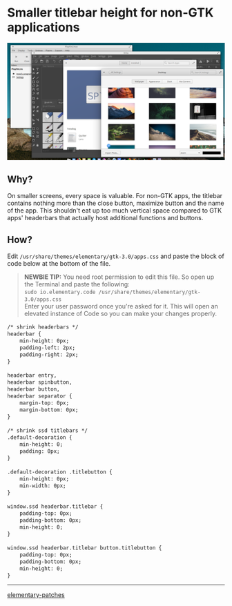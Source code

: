 # Smaller titlebar height for non-GTK applications

![screenshot1](screenshot1.png)

## Why?

On smaller screens, every space is valuable. For non-GTK apps, the titlebar contains nothing more than the close button, maximize button and the name of the app. This shouldn't eat up too much vertical space compared to GTK apps' headerbars that actually host additional functions and buttons.

## How?

Edit `/usr/share/themes/elementary/gtk-3.0/apps.css` and paste the block of code below at the bottom of the file.

> __NEWBIE TIP:__ You need root permission to edit this file. So open up the Terminal and paste the following:  
`sudo io.elementary.code /usr/share/themes/elementary/gtk-3.0/apps.css`  
Enter your user password once you're asked for it. This will open an elevated instance of Code so you can make your changes properly.

	/* shrink headerbars */
	headerbar {
		min-height: 0px;
		padding-left: 2px;
		padding-right: 2px;
	}

	headerbar entry,
	headerbar spinbutton,
	headerbar button,
	headerbar separator {
		margin-top: 0px;
		margin-bottom: 0px;
	}

	/* shrink ssd titlebars */
	.default-decoration {
		min-height: 0;
		padding: 0px;
	}

	.default-decoration .titlebutton {
		min-height: 0px;
		min-width: 0px;
	}

	window.ssd headerbar.titlebar {
		padding-top: 0px;
		padding-bottom: 0px;
		min-height: 0;
	}

	window.ssd headerbar.titlebar button.titlebutton {
		padding-top: 0px;
		padding-bottom: 0px;
		min-height: 0;
	}

---
[elementary-patches](https://github.com/sprite-1/elementary-patches)
